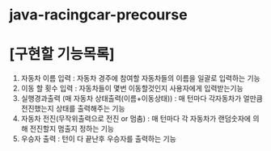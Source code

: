 # java-racingcar-precourse
# [구현할 기능목록]
1. 자동차 이름 입력 : 자동차 경주에 참여할 자동차들의 이름을 일괄로 입력하는 기능 
2. 이동 할 횟수 입력 : 자동차들이 몇번 이동할것인지 사용자에게 입력받는기능 
3. 실행경과출력 (매 자동차 상태출력(이름+이동상태)) : 매 턴마다 각자동차가 얼만큼 전진했는지 상태를 출력해주는 기능 
4. 자동차 전진(무작위출력으로 전진 or 멈춤) : 매 턴마다 각 자동차가 랜덤숫자에 의해 전진할지 멈출지 정하는 기능 
5. 우승자 출력 : 턴이 다 끝난후 우승자를 출력하는 기능
